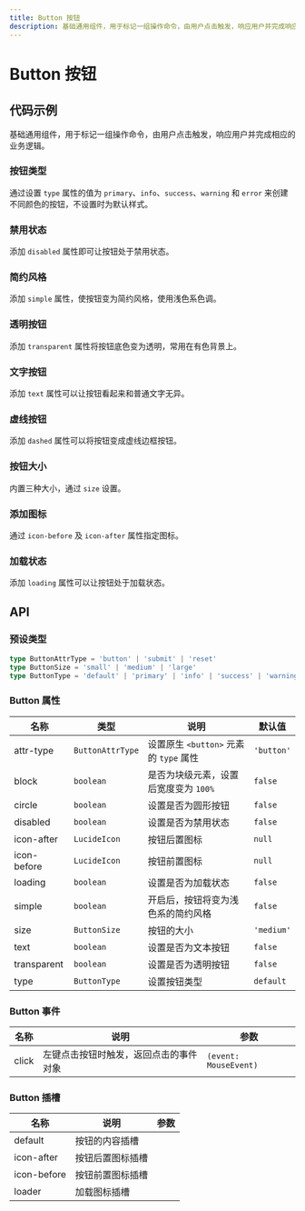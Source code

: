 ```yaml
---
title: Button 按钮
description: 基础通用组件，用于标记一组操作命令，由用户点击触发，响应用户并完成响应的业务逻辑。
---
```


# Button 按钮

## 代码示例

基础通用组件，用于标记一组操作命令，由用户点击触发，响应用户并完成相应的业务逻辑。

### 按钮类型

通过设置 `type` 属性的值为 `primary`、`info`、`success`、`warning` 和 `error` 来创建不同颜色的按钮，不设置时为默认样式。

<preview path="../demo/Button/Basic-Button.vue" title="按钮类型" description="通过设置 `type` 属性的值为 `primary`、`info`、`success`、`warning` 和 `error` 来创建不同颜色的按钮，不设置时为默认样式。"></preview>

### 禁用状态

添加 `disabled` 属性即可让按钮处于禁用状态。

<preview path="../demo/Button/Disabled-Button.vue" title="禁用状态" description="添加 `disabled` 属性即可让按钮处于禁用状态。"></preview>

### 简约风格

添加 `simple` 属性，使按钮变为简约风格，使用浅色系色调。

<preview path="../demo/Button/Simple-Button.vue" title="简约风格" description="添加 `simple` 属性，使按钮变为简约风格，使用浅色系色调。"></preview>

### 透明按钮

添加 `transparent` 属性将按钮底色变为透明，常用在有色背景上。

<preview path="../demo/Button/Transparent-Button.vue" title="透明按钮" description="添加 `transparent` 属性将按钮底色变为透明，常用在有色背景上。"></preview>

### 文字按钮

添加 `text` 属性可以让按钮看起来和普通文字无异。

<preview path="../demo/Button/Text-Button.vue" title="文字按钮" description="添加 `text` 属性可以让按钮看起来和普通文字无异。"></preview>

### 虚线按钮

添加 `dashed` 属性可以将按钮变成虚线边框按钮。

<preview path="../demo/Button/Dashed-Button.vue" title="虚线按钮" description="添加 `dashed` 属性可以将按钮变成虚线边框按钮。"></preview>

### 按钮大小

内置三种大小，通过 `size` 设置。

<preview path="../demo/Button/Button-Size.vue" title="按钮大小" description="内置三种大小，通过 `size` 设置。"></preview>

### 添加图标

通过 `icon-before` 及 `icon-after` 属性指定图标。

<preview path="../demo/Button/Icon-Button.vue" title="添加图标" description="通过 `icon-before` 及 `icon-after` 属性指定图标。"></preview>

### 加载状态

添加 `loading` 属性可以让按钮处于加载状态。

<preview path="../demo/Button/Loading-Button.vue" title="加载状态" description="添加 `loading` 属性可以让按钮处于加载状态。"></preview>

## API

### 预设类型

```ts
type ButtonAttrType = 'button' | 'submit' | 'reset'
type ButtonSize = 'small' | 'medium' | 'large'
type ButtonType = 'default' | 'primary' | 'info' | 'success' | 'warning' | 'error'
```

### Button 属性

| 名称        | 类型             | 说明                                   | 默认值     |
| ----------- | ---------------- | -------------------------------------- | ---------- |
| attr-type   | `ButtonAttrType` | 设置原生 `<button>` 元素的 `type` 属性 | `'button'` |
| block       | `boolean`        | 是否为块级元素，设置后宽度变为 `100%`  | `false`    |
| circle      | `boolean`        | 设置是否为圆形按钮                     | `false`    |
| disabled    | `boolean`        | 设置是否为禁用状态                     | `false`    |
| icon-after  | `LucideIcon`     | 按钮后置图标                           | `null`     |
| icon-before | `LucideIcon`     | 按钮前置图标                           | `null`     |
| loading     | `boolean`        | 设置是否为加载状态                     | `false`    |
| simple      | `boolean`        | 开启后，按钮将变为浅色系的简约风格     | `false`    |
| size        | `ButtonSize`     | 按钮的大小                             | `'medium'` |
| text        | `boolean`        | 设置是否为文本按钮                     | `false`    |
| transparent | `boolean`        | 设置是否为透明按钮                     | `false`    |
| type        | `ButtonType`     | 设置按钮类型                           | `default`  |

### Button 事件

| 名称  | 说明                                   | 参数                  |
| ----- | -------------------------------------- | --------------------- |
| click | 左键点击按钮时触发，返回点击的事件对象 | `(event: MouseEvent)` |

### Button 插槽

| 名称        | 说明             | 参数 |
| ----------- | ---------------- | ---- |
| default     | 按钮的内容插槽   |      |
| icon-after  | 按钮后置图标插槽 |      |
| icon-before | 按钮前置图标插槽 |      |
| loader      | 加载图标插槽     |      |
